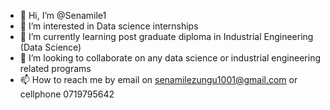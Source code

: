 - 👋 Hi, I’m @Senamile1
- 👀 I’m interested in Data science internships
- 🌱 I’m currently learning post graduate diploma in Industrial Engineering (Data Science)
- 💞️ I’m looking to collaborate on any data science or industrial engineering related programs
- 📫 How to reach me by email on senamilezungu1001@gmail.com or cellphone 0719795642

<!---
Senamile1/Senamile1 is a ✨ special ✨ repository because its `README.md` (this file) appears on your GitHub profile.
You can click the Preview link to take a look at your changes.
--->
